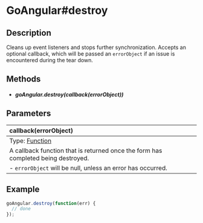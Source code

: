 # GoAngular#destroy

## Description

Cleans up event listeners and stops further synchronization.  Accepts an optional callback, which will be passed an `errorObject` if an issue is encountered during the tear down.

## Methods

- ##### **goAngular.destroy(callback(errorObject))**

## Parameters

| callback(errorObject) |
|:---|
| Type: [Function](https://developer.mozilla.org/en-US/docs/Web/JavaScript/Reference/Global_Objects/Function) |
| A callback function that is returned once the form has completed being destroyed. |
| - `errorObject` will be null, unless an error has occurred. |

## Example
```js
goAngular.destroy(function(err) {
  // done
});
```
